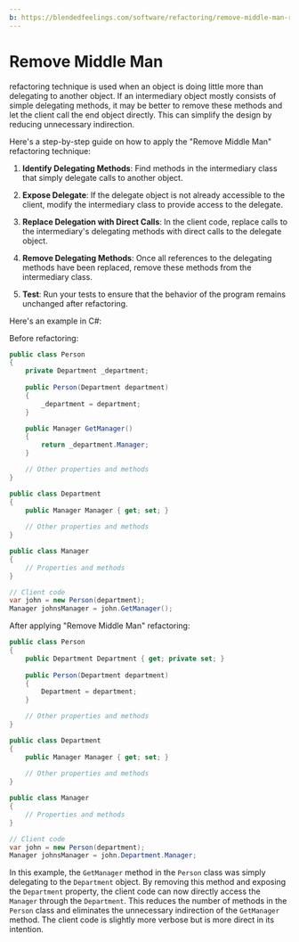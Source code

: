 ```yaml
---
b: https://blendedfeelings.com/software/refactoring/remove-middle-man-refactoring.md
---
```


# Remove Middle Man 
refactoring technique is used when an object is doing little more than delegating to another object. If an intermediary object mostly consists of simple delegating methods, it may be better to remove these methods and let the client call the end object directly. This can simplify the design by reducing unnecessary indirection.

Here's a step-by-step guide on how to apply the "Remove Middle Man" refactoring technique:

1. **Identify Delegating Methods**: Find methods in the intermediary class that simply delegate calls to another object.

2. **Expose Delegate**: If the delegate object is not already accessible to the client, modify the intermediary class to provide access to the delegate.

3. **Replace Delegation with Direct Calls**: In the client code, replace calls to the intermediary's delegating methods with direct calls to the delegate object.

4. **Remove Delegating Methods**: Once all references to the delegating methods have been replaced, remove these methods from the intermediary class.

5. **Test**: Run your tests to ensure that the behavior of the program remains unchanged after refactoring.

Here's an example in C#:

Before refactoring:

```csharp
public class Person
{
    private Department _department;
    
    public Person(Department department)
    {
        _department = department;
    }

    public Manager GetManager()
    {
        return _department.Manager;
    }

    // Other properties and methods
}

public class Department
{
    public Manager Manager { get; set; }
    
    // Other properties and methods
}

public class Manager
{
    // Properties and methods
}

// Client code
var john = new Person(department);
Manager johnsManager = john.GetManager();
```

After applying "Remove Middle Man" refactoring:

```csharp
public class Person
{
    public Department Department { get; private set; }
    
    public Person(Department department)
    {
        Department = department;
    }

    // Other properties and methods
}

public class Department
{
    public Manager Manager { get; set; }
    
    // Other properties and methods
}

public class Manager
{
    // Properties and methods
}

// Client code
var john = new Person(department);
Manager johnsManager = john.Department.Manager;
```

In this example, the `GetManager` method in the `Person` class was simply delegating to the `Department` object. By removing this method and exposing the `Department` property, the client code can now directly access the `Manager` through the `Department`. This reduces the number of methods in the `Person` class and eliminates the unnecessary indirection of the `GetManager` method. The client code is slightly more verbose but is more direct in its intention.